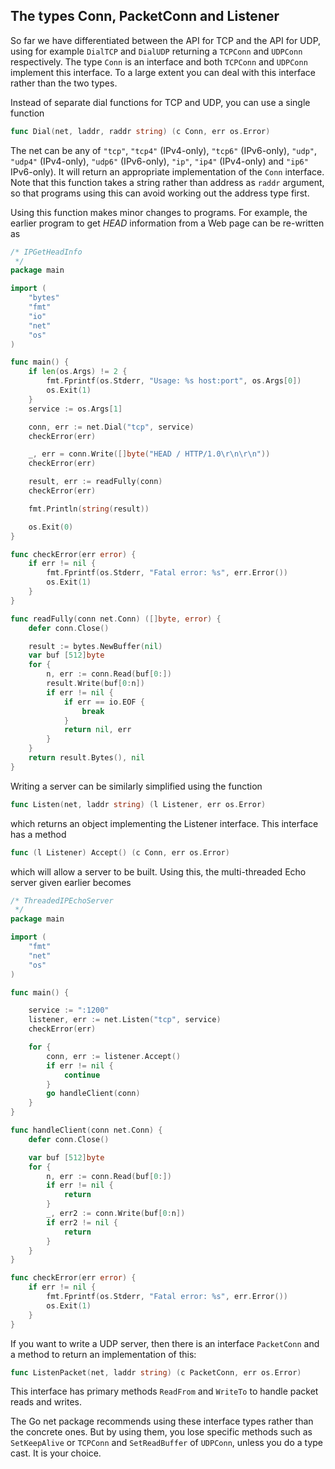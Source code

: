 ## The types Conn, PacketConn and Listener

 So far we have differentiated between the API for TCP and the API for UDP, using for example `DialTCP` and `DialUDP` returning a `TCPConn` and `UDPConn` respectively. The type `Conn` is an interface and both `TCPConn` and `UDPConn` implement this interface. To a large extent you can deal with this interface rather than the two types.

Instead of separate dial functions for TCP and UDP, you can use a single function

```go
func Dial(net, laddr, raddr string) (c Conn, err os.Error)
```
  
The net can be any of `"tcp"`, `"tcp4"` (IPv4-only), `"tcp6"` (IPv6-only), `"udp"`, `"udp4"` (IPv4-only), `"udp6"` (IPv6-only), `"ip"`, `"ip4"` (IPv4-only) and `"ip6"` IPv6-only). It will return an appropriate implementation of the `Conn` interface. Note that this function takes a string rather than address as `raddr` argument, so that programs using this can avoid working out the address type first.

Using this function makes minor changes to programs. For example, the earlier program to get *HEAD* information from a Web page can be re-written as

```go
/* IPGetHeadInfo
 */
package main

import (
	"bytes"
	"fmt"
	"io"
	"net"
	"os"
)

func main() {
	if len(os.Args) != 2 {
		fmt.Fprintf(os.Stderr, "Usage: %s host:port", os.Args[0])
		os.Exit(1)
	}
	service := os.Args[1]

	conn, err := net.Dial("tcp", service)
	checkError(err)

	_, err = conn.Write([]byte("HEAD / HTTP/1.0\r\n\r\n"))
	checkError(err)

	result, err := readFully(conn)
	checkError(err)

	fmt.Println(string(result))

	os.Exit(0)
}

func checkError(err error) {
	if err != nil {
		fmt.Fprintf(os.Stderr, "Fatal error: %s", err.Error())
		os.Exit(1)
	}
}

func readFully(conn net.Conn) ([]byte, error) {
	defer conn.Close()

	result := bytes.NewBuffer(nil)
	var buf [512]byte
	for {
		n, err := conn.Read(buf[0:])
		result.Write(buf[0:n])
		if err != nil {
			if err == io.EOF {
				break
			}
			return nil, err
		}
	}
	return result.Bytes(), nil
}
```

Writing a server can be similarly simplified using the function

```go 
func Listen(net, laddr string) (l Listener, err os.Error)
``` 
  
which returns an object implementing the Listener interface. This interface has a method

```go
func (l Listener) Accept() (c Conn, err os.Error)
```

which will allow a server to be built. Using this, the multi-threaded Echo server given earlier becomes

```go
/* ThreadedIPEchoServer
 */
package main

import (
	"fmt"
	"net"
	"os"
)

func main() {

	service := ":1200"
	listener, err := net.Listen("tcp", service)
	checkError(err)

	for {
		conn, err := listener.Accept()
		if err != nil {
			continue
		}
		go handleClient(conn)
	}
}

func handleClient(conn net.Conn) {
	defer conn.Close()

	var buf [512]byte
	for {
		n, err := conn.Read(buf[0:])
		if err != nil {
			return
		}
		_, err2 := conn.Write(buf[0:n])
		if err2 != nil {
			return
		}
	}
}

func checkError(err error) {
	if err != nil {
		fmt.Fprintf(os.Stderr, "Fatal error: %s", err.Error())
		os.Exit(1)
	}
}
```

If you want to write a UDP server, then there is an interface `PacketConn` and a method to return an implementation of this:

```go
func ListenPacket(net, laddr string) (c PacketConn, err os.Error)
```

This interface has primary methods `ReadFrom` and `WriteTo` to handle packet reads and writes.

The Go net package recommends using these interface types rather than the concrete ones. But by using them, you lose specific methods such as `SetKeepAlive` or `TCPConn` and `SetReadBuffer` of `UDPConn`, unless you do a type cast. It is your choice. 


